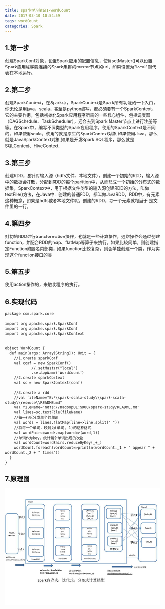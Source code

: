 ```yaml
---
title: spark学习笔记1-wordCount
date: 2017-03-10 10:54:59
tags: wordCount
categories: Spark
---
```

## 1.第一步 ##
创建SparkConf对象，设置Spark应用的配置信息，使用setMaster()可以设置Spark应用程序要连接的Spark集群的master节点的url，如果设置为"local"则代表在本地运行。
## 2.第二步 ##
创建SparkContext，在Spark中，SparkContext是Spark所有功能的一个入口，你无论是用java、scala，甚至是python编写，都必须要有一个SparkContext，它的主要作用，包括初始化Spark应用程序所需的一些核心组件，包括调度器（DAGSchedule、TaskScheduler），还会去到Spark Master节点上进行注册等等。在Spark中，编写不同类型的Spark应用程序，使用的SparkContext是不同的，如果使用scala，使用的就是原生的SparkContext对象,如果使用Java，那么就是JavaSparkContext对象,如果是开发Spark SQL程序，那么就是SQLContext、HiveContext.
<!-- more -->
## 3.第三步 ##
创建RDD，要针对输入源（hdfs文件、本地文件），创建一个初始的RDD，输入源中的数据会打散，分配到RDD的每个partition中，从而形成一个初始的分布式的数据集，SparkContext中，用于根据文件类型的输入源创建RDD的方法，叫做textFile()方法，在Java中，创建的普通RDD，都叫做JavaRDD，RDD中，有元素这种概念，如果是hdfs或者本地文件呢，创建的RDD，每一个元素就相当于
是文件里的一行。
## 4.第四步 ##
对初始RDD进行transformation操作，也就是一些计算操作，通常操作会通过创建function，并配合RDD的map、flatMap等算子来执行。如果比较简单，则创建指定Function的匿名内部类，如果function比较复杂，则会单独创建一个类，作为实现这个function接口的类
## 5.第五步 ##
使用action操作的，来触发程序的执行。
## 6.实现代码 ##
```
package com.spark.core

import org.apache.spark.SparkConf
import org.apache.spark.SparkConf
import org.apache.spark.SparkContext


object WordCount {
  def main(args: Array[String]): Unit = {
    //1.create sparkConf
    val conf = new SparkConf()
            //.setMaster("local")
            .setAppName("WordCount")
    //2.create sparkContext
    val sc = new SparkContext(conf)

    //3.create a rdd
    //val fileName="E:\\spark-scala-study\\spark-scala-study\\resouce\\README.md"
    val fileName="hdfs://hadoop01:9000/spark-study/README.md"
    val lines=sc.textFile(fileName)
    //每一行拆分成单个的单词
    val words = lines.flatMap(line=>line.split(" "))
    //将每一个单词，映射为(单词, 1)的这种格式
    val wordPairs=words.map(word=>(word,1))
    //单词作为key，统计每个单词出现的次数
    val wordCount=wordPairs.reduceByKey(_+_)
    wordCount.foreach(wordCount=>println(wordCount._1 + " appear " + wordCount._2 + " times"))
  }
}
```
## 7.原理图 ##
![image](spark学习笔记1-wordCount/wordCount原理剖析.jpg)
